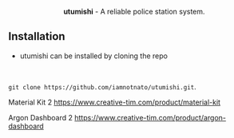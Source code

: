<div align="center">

**utumishi** - A reliable police station system.
</div>

## Installation

- utumishi can be installed by cloning the repo
<br>

 `git clone https://github.com/iamnotnato/utumishi.git`.

Material Kit 2
https://www.creative-tim.com/product/material-kit

Argon Dashboard 2
https://www.creative-tim.com/product/argon-dashboard